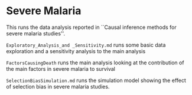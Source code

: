 # Severe Malaria

This runs the data analysis reported in ``Causal inference methods for severe malaria studies''.

`Exploratory_Analysis_and _Sensitivity.md` runs some basic data exploration and a sensitivity analysis to the main analysis

`FactorsCausingDeath` runs the main analysis looking at the contribution of the main factors in severe malaria to survival

`SelectionBiasSimulation.md` runs the simulation model showing the effect of selection bias in severe malaria studies.
